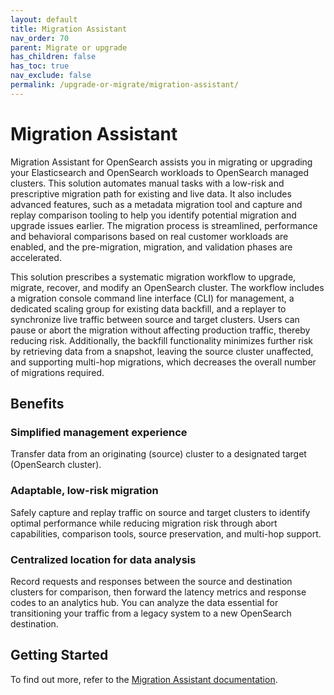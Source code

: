 ```yaml
---
layout: default
title: Migration Assistant
nav_order: 70
parent: Migrate or upgrade
has_children: false
has_toc: true
nav_exclude: false
permalink: /upgrade-or-migrate/migration-assistant/
---
```


# Migration Assistant

Migration Assistant for OpenSearch assists you in migrating or upgrading your Elasticsearch and OpenSearch workloads to OpenSearch managed clusters. This solution automates manual tasks with a low-risk and prescriptive migration path for existing and live data. It also includes advanced features, such as a metadata migration tool and capture and replay comparison tooling to help you identify potential migration and upgrade issues earlier. The migration process is streamlined, performance and behavioral comparisons based on real customer workloads are enabled, and the pre-migration, migration, and validation phases are accelerated.

This solution prescribes a systematic migration workflow to upgrade, migrate, recover, and modify an OpenSearch cluster. The workflow includes a migration console command line interface (CLI) for management, a dedicated scaling group for existing data backfill, and a replayer to synchronize live traffic between source and target clusters. Users can pause or abort the migration without affecting production traffic, thereby reducing risk. Additionally, the backfill functionality minimizes further risk by retrieving data from a snapshot, leaving the source cluster unaffected, and supporting multi-hop migrations, which decreases the overall number of migrations required.

## Benefits

### Simplified management experience

Transfer data from an originating (source) cluster to a designated target (OpenSearch cluster).

### Adaptable, low-risk migration

Safely capture and replay traffic on source and target clusters to identify optimal performance while reducing migration risk through abort capabilities, comparison tools, source preservation, and multi-hop support.

### Centralized location for data analysis

Record requests and responses between the source and destination clusters for comparison, then forward the latency metrics and response codes to an analytics hub. You can analyze the data essential for transitioning your traffic from a legacy system to a new OpenSearch destination.

## Getting Started

To find out more, refer to the [Migration Assistant documentation]({{site.url}}{{site.baseurl}}/migration-assistant/).

